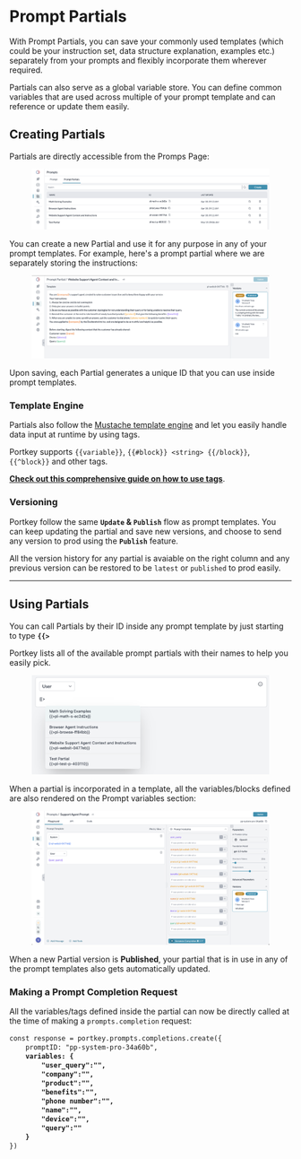 # Prompt Partials

With Prompt Partials, you can save your commonly used templates (which could be your instruction set, data structure explanation, examples etc.) separately from your prompts and flexibly incorporate them wherever required.

Partials can also serve as a global variable store. You can define common variables that are used across multiple of your prompt template and can reference or update them easily.

## Creating Partials

Partials are directly accessible from the Promps Page:

<figure><img src="../../.gitbook/assets/image (32).png" alt=""><figcaption></figcaption></figure>

You can create a new Partial and use it for any purpose in any of your prompt templates. For example, here's a prompt partial where we are separately storing the instructions:

<figure><img src="../../.gitbook/assets/image (33).png" alt=""><figcaption></figcaption></figure>

Upon saving, each Partial generates a unique ID that you can use inside prompt templates.

### Template Engine

Partials also follow the [Mustache template engine](https://mustache.github.io/) and let you easily handle data input at runtime by using tags.

Portkey supports `{{variable}}`,  `{{#block}} <string> {{/block}}`, `{{^block}}` and other tags.

[**Check out this comprehensive guide on how to use tags**](global-prompt-partials.md#templating-engine).

### Versioning

Portkey follow the same **`Update` & `Publish`** flow as prompt templates. You can keep updating the partial and save new versions, and choose to send any version to prod using the **`Publish`** feature.

All the version history for any partial is avaiable on the right column and any previous version can be restored to be `latest` or `published` to prod easily.

***

## Using Partials

You can call Partials by their ID inside any prompt template by just starting to type **`{{>`**&#x20;

Portkey lists all of the available prompt partials with their names to help you easily pick.

<figure><img src="../../.gitbook/assets/image (34).png" alt=""><figcaption></figcaption></figure>

When a partial is incorporated in a template, all the variables/blocks defined are also rendered on the Prompt variables section:

<figure><img src="../../.gitbook/assets/image (35).png" alt=""><figcaption></figcaption></figure>

When a new Partial version is **Published**, your partial that is in use in any of the prompt templates also gets automatically updated.

### Making a Prompt Completion Request

All the variables/tags defined inside the partial can now be directly called at the time of making a `prompts.completion` request:

<pre class="language-javascript"><code class="lang-javascript">const response = portkey.prompts.completions.create({
    promptID: "pp-system-pro-34a60b",
<strong>    variables: {
</strong><strong>        "user_query":"",
</strong><strong>        "company":"",
</strong><strong>        "product":"",
</strong><strong>        "benefits":"",
</strong><strong>        "phone number":"",
</strong><strong>        "name":"",
</strong><strong>        "device":"",
</strong><strong>        "query":""
</strong><strong>    }
</strong>})
</code></pre>

